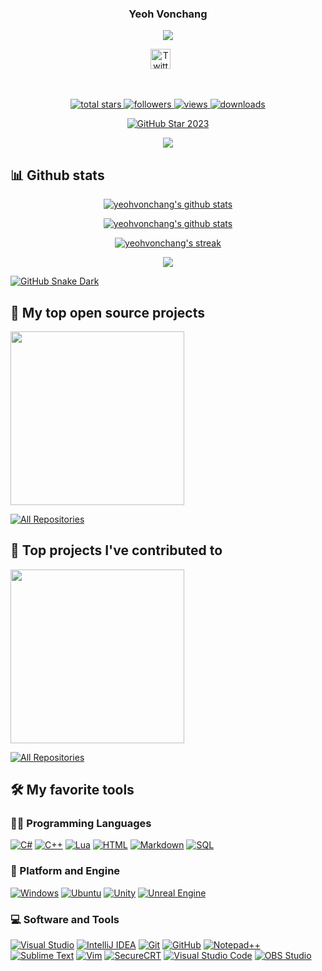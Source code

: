 <h3 align="center">
  Yeoh Vonchang
</h3>

<!-- Typing SVG by DenverCoder1 - https://github.com/DenverCoder1/readme-typing-svg -->
<p align="center">
  <a href="https://github.com/DenverCoder1/readme-typing-svg">
    <img src="https://readme-typing-svg.demolab.com/?lines=It's%20me%20;Yeah;Look;I%20don't%20know%20what%20to%20write%20here;I%20like%20computers;Sure;Let's%20do%20that&font=Fira%20Code&center=true&width=440&height=45&color=f75c7e&vCenter=true&pause=1000&size=22&duration=2500" />
  </a>
</p>

<!-- Social icons section -->
<p align="center">
  <a href="https://twitter.com/yeohvonchang"><img width="32px" alt="Twitter" title="Twitter" src="https://i.imgur.com/AixJgnm.png"/></a>
  &#8287;&#8287;&#8287;&#8287;&#8287;
</p>
<br/>

<!-- Social badges section -->
<!-- Badges with custom icons - https://github.com/DenverCoder1/custom-icon-badges -->
<!-- Some badges are from https://github.com/Ileriayo/markdown-badges -->
<!-- View counter - https://github.com/DenverCoder1/Simple-View-Counter -->
<p align="center">
  <a href="https://github.com/yeohvonchang?tab=repositories&sort=stargazers">
    <img alt="total stars" title="Total stars on GitHub" src="https://custom-icon-badges.demolab.com/github/stars/yeohvonchang?color=55960c&style=for-the-badge&labelColor=488207&logo=star"/>
  </a>
  <a href="https://github.com/yeohvonchang?tab=followers">
    <img alt="followers" title="Follow me on Github" src="https://custom-icon-badges.demolab.com/github/followers/yeohvonchang?color=236ad3&labelColor=1155ba&style=for-the-badge&logo=person-add&label=Followers&logoColor=white"/>
  </a>
  <a href="https://github.com/yeohvonchang?tab=views">
    <img alt="views" title="page view" src="https://view-count-badge.zohan.tech/yeohvonchang/profile?color=6b105d&labelColor=913e96&style=for-the-badge&logo=eye&label=VISITORS&logoColor=white"/>
  </a>
  <a href="https://yeohvonchang.github.io">
    <img alt="downloads" title="Downloads" src="https://custom-icon-badges.demolab.com/badge/5506-custom.svg?color=%23E05D44&logo=download&logoColor=white&style=for-the-badge&labelColor=CE4630&label=DOWNLOADS"/>
  </a>
</p>

<p align="center">
  <a href="https://yeohvonchang.github.io/">
    <img src="https://github.com/DenverCoder1/DenverCoder1/assets/20955511/ca15be3f-d00b-438e-91f6-fb5568c1f632" alt="GitHub Star 2023"/></a>
</p>

<!-- Github Readme Quotes - https://github.com/piyushsuthar/github-readme-quotes -->
<p align="center">
  <a href="https://github.com/yeohvonchang?tab=quotes">
    <img src="https://quotes-github-readme.vercel.app/api?theme=dracula">
  </a>
</p>

## 📊 Github stats

<!-- GitHub Profile Summary Cards - https://github.com/vn7n24fzkq/github-profile-summary-cards/tree/main?tab=readme-ov-file -->
<p align="center">
  <a href="https://github.com/vn7n24fzkq/github-profile-summary-cards">
    <img align="center" src="http://github-profile-summary-cards.vercel.app/api/cards/profile-details?username=yeohvonchang&theme=tokyonight" alt="yeohvonchang's github stats" />
  </a>
</p>

<!-- GitHub Readme Stats - https://github.com/anuraghazra/github-readme-stats -->
<p align="center">
  <a href="https://github.com/anuraghazra/github-readme-stats">
    <img align="center" src="https://github-readme-stats.zohan.tech/api?username=yeohvonchang&count_private=true&show_icons=true&include_all_commits=true&hide_border=true&theme=onedark&locale=cn&card_width=540" alt="yeohvonchang's github stats" />
  </a>
</p>

<!-- GitHub Readme Streak Stats - https://github.com/DenverCoder1/github-readme-streak-stats -->
<p align="center">
  <a href="https://github.com/DenverCoder1/github-readme-streak-stats">
    <img title="🔥 Get streak stats for your profile at git.io/streak-stats" alt="yeohvonchang's streak" src="https://streak-stats.demolab.com/?user=yeohvonchang&theme=onedark&hide_border=true&locale=zh_Hans&card_width=480"/>
  </a>
</p>

<!-- GitHub Readme Stats - https://github.com/anuraghazra/github-readme-stats -->
<p align="center">
  <a href="https://github.com/anuraghazra/github-readme-stats">
    <img align="center" src="https://github-readme-stats.zohan.tech/api/top-langs/?username=yeohvonchang&layout=compact&hide_border=true&theme=tokyonight&locale=cn&card_width=400" />
  </a>
  <!-- <a href="https://wakatime.com/@yeohvonchang"><img align="center" src="https://github-readme-stats.zohan.tech/api/wakatime/?username=yeohvonchang&layout=compact&hide_border=true&theme=tokyonight" /></a> -->
</p>

<!-- https://github.com/ashutosh00710/github-readme-activity-graph -->

<!--
<a href="https://github.com/yeohvonchang#gh-light-mode-only" align="center">
  <img alt="GitHub Snake Light" src="https://githubusercontent.zohan.tech/snk.svg?user=yeohvonchang&repo=yeohvonchang&branch=output&path=github-contribution-grid-snake.svg#gh-light-mode-only" />
</a>
-->

<a href="https://github.com/yeohvonchang#gh-dark-mode-only" align="center">
  <img alt="GitHub Snake Dark" src="https://githubusercontent.zohan.tech/snk.svg?user=yeohvonchang&repo=yeohvonchang&branch=output&path=github-contribution-grid-snake-dark.svg#gh-dark-mode-only" />
</a>

## 📘 My top open source projects

<!-- Repo info cards - https://github.com/anuraghazra/github-readme-stats -->
<!-- Small repo cards (fork) - https://github.com/DenverCoder1/github-readme-stats -->
<p align="left">
  <a href="https://github.com/yeohvonchang/yeohvonchang.github.io">
    <img width="278" src="https://github-readme-stats.zohan.tech/api/pin/?username=yeohvonchang&repo=yeohvonchang.github.io&theme=prussian&hide_border=true">
  </a>
</p>

<p align="left">
  <a href="https://github.com/yeohvonchang?tab=repositories">
    <img alt="All Repositories" title="All Repositories" src="https://custom-icon-badges.demolab.com/badge/-All%20Repos-2962FF?style=for-the-badge&logoColor=white&logo=repo"/>
  </a>
</p>

## 📕 Top projects I've contributed to

<!-- Small repo cards https://github.com/DenverCoder1/github-readme-stats (fork of anuraghazra/github-readme-stats) -->
<p align="left">
  <a href="https://github.com/yeohvonchang/yeohvonchang.github.io">
    <img width="278" src="https://github-readme-stats.zohan.tech/api/pin/?username=yeohvonchang&repo=yeohvonchang.github.io&theme=prussian&hide_border=true&show_owner=true">
  </a>
</p>

<p align="left">
  <a href="https://github.com/Zo-Bro-23?tab=repositories&type=fork">
    <img alt="All Repositories" title="All Repositories" src="https://custom-icon-badges.demolab.com/badge/-All%20Forks-2962FF?style=for-the-badge&logoColor=white&logo=fork"/>
  </a>
</p>

## 🛠️ My favorite tools

### 👨‍💻 Programming Languages

<p>
  <a href="https://github.com/search?q=user%3Ayeohvonchang+language%3AC#"><img alt="C#" src="https://img.shields.io/badge/C%23-5800A5.svg?logo=cs&logoColor=white"></a>
  <a href="https://github.com/search?q=user%3Ayeohvonchang+language%3AC++"><img alt="C++" src="https://img.shields.io/badge/C++-0078d7.svg?logo=cpp&logoColor=white"></a>
  <a href="https://github.com/search?q=user%3Ayeohvonchang+language%3ALua"><img alt="Lua" src="https://img.shields.io/badge/Lua-0000CC.svg?logo=lua&logoColor=white"></a>
  <a href="https://github.com/search?q=user%3AZo-Bro-23+language%3Ahtml"><img alt="HTML" src="https://img.shields.io/badge/HTML-E34F26.svg?logo=html5&logoColor=white"></a>
  <a href="https://github.com/search?q=user%3AZo-Bro-23+language%3Amarkdown"><img alt="Markdown" src="https://img.shields.io/badge/Markdown-000000.svg?logo=markdown&logoColor=white"></a>
  <a href="https://github.com/search?q=user%3AZo-Bro-23+language%3Asql"><img alt="SQL" src="https://custom-icon-badges.demolab.com/badge/SQL-025E8C.svg?logo=database&logoColor=white"></a>
</p>

### 🧰 Platform and Engine

<p>
  <a href="#"><img alt="Windows" src="https://img.shields.io/badge/Windows-0078D6.svg?logo=windows&logoColor=white"></a>
  <a href="#"><img alt="Ubuntu" src="https://img.shields.io/badge/Ubuntu-E95420.svg?logo=ubuntu&logoColor=white"></a>
  <!-- <a href="#"><img alt="Android" src="https://img.shields.io/badge/Android-3DDC84?logo=android&logoColor=white"></a> -->
  <a href="#"><img alt="Unity" src="https://img.shields.io/badge/Unity-010101?logo=unity&logoColor=white"></a>
  <a href="#"><img alt="Unreal Engine" src="https://img.shields.io/badge/Unreal%20Engine-010101.svg?logo=unrealengine&logoColor=white"></a>
</p>

### 💻 Software and Tools

<p>
  <a href="#"><img alt="Visual Studio" src="https://img.shields.io/badge/Visual%20Studio-9270DB?logo=visual-studio&logoColor=white"></a>
  <a href="#"><img alt="IntelliJ IDEA" src="https://img.shields.io/badge/IntelliJ IDEA-0033FF?logo=intellij-idea&logoColor=white"></a>
  <a href="#"><img alt="Git" src="https://img.shields.io/badge/Git-%23F05033.svg?logo=git&logoColor=white"></a>
  <a href="#"><img alt="GitHub" src="https://img.shields.io/badge/Git%20Hub-121011.svg?logo=github&logoColor=white"></a>
  <a href="#"><img alt="Notepad++" src="https://img.shields.io/badge/Notepad++-90E59A?logo=notepad%2b%2b&logoColor=black"></a>
  <a href="#"><img alt="Sublime Text" src="https://img.shields.io/badge/sublime_text-%23575757?logo=sublime-text&logoColor=important"></a>
  <a href="#"><img alt="Vim" src="https://img.shields.io/badge/Vim-%2311AB00?logo=vim&logoColor=white"></a>
  <a href="#"><img alt="SecureCRT" src="https://img.shields.io/badge/SecureCRT-808080?logo=secureCRT&logoColor=white"></a>
  <a href="#"><img alt="Visual Studio Code" src="https://img.shields.io/badge/Visual%20Studio%20Code-0078d7.svg?logo=visual-studio-code&logoColor=white"></a>
  <a href="#"><img alt="OBS Studio" src="https://img.shields.io/badge/-OBS-302E31?logo=obs-studio&logoColor=white"></a>
  <!-- <a href="#"><img alt="Discord" src="https://img.shields.io/badge/-Discord-5865F2.svg?logo=discord&logoColor=white"></a> -->
</p>
